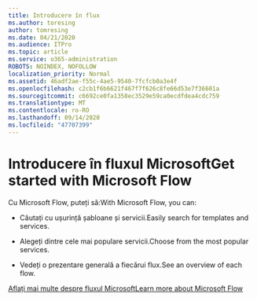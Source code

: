 ```yaml
---
title: Introducere în flux
ms.author: toresing
author: tomresing
ms.date: 04/21/2020
ms.audience: ITPro
ms.topic: article
ms.service: o365-administration
ROBOTS: NOINDEX, NOFOLLOW
localization_priority: Normal
ms.assetid: 46adf2ae-f55c-4ae5-9540-7fcfcb0a3e4f
ms.openlocfilehash: c2cb1f6b6621f467f7f626c8fe66d53e7f36601a
ms.sourcegitcommit: c6692ce0fa1358ec3529e59ca0ecdfdea4cdc759
ms.translationtype: MT
ms.contentlocale: ro-RO
ms.lasthandoff: 09/14/2020
ms.locfileid: "47707399"
---
```

# <a name="get-started-with-microsoft-flow"></a><span data-ttu-id="1ed72-102">Introducere în fluxul Microsoft</span><span class="sxs-lookup"><span data-stu-id="1ed72-102">Get started with Microsoft Flow</span></span>

<span data-ttu-id="1ed72-103">Cu Microsoft Flow, puteți să:</span><span class="sxs-lookup"><span data-stu-id="1ed72-103">With Microsoft Flow, you can:</span></span>
  
- <span data-ttu-id="1ed72-104">Căutați cu ușurință șabloane și servicii.</span><span class="sxs-lookup"><span data-stu-id="1ed72-104">Easily search for templates and services.</span></span>
    
- <span data-ttu-id="1ed72-105">Alegeți dintre cele mai populare servicii.</span><span class="sxs-lookup"><span data-stu-id="1ed72-105">Choose from the most popular services.</span></span>
    
- <span data-ttu-id="1ed72-106">Vedeți o prezentare generală a fiecărui flux.</span><span class="sxs-lookup"><span data-stu-id="1ed72-106">See an overview of each flow.</span></span>
    
[<span data-ttu-id="1ed72-107">Aflați mai multe despre fluxul Microsoft</span><span class="sxs-lookup"><span data-stu-id="1ed72-107">Learn more about Microsoft Flow</span></span>](https://go.microsoft.com/fwlink/?linkid=874446)
  

